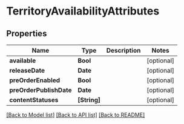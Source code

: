 # TerritoryAvailabilityAttributes

## Properties
Name | Type | Description | Notes
------------ | ------------- | ------------- | -------------
**available** | **Bool** |  | [optional] 
**releaseDate** | **Date** |  | [optional] 
**preOrderEnabled** | **Bool** |  | [optional] 
**preOrderPublishDate** | **Date** |  | [optional] 
**contentStatuses** | **[String]** |  | [optional] 

[[Back to Model list]](../README.md#documentation-for-models) [[Back to API list]](../README.md#documentation-for-api-endpoints) [[Back to README]](../README.md)


